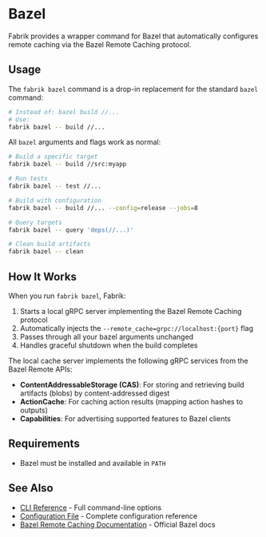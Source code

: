 # Bazel

Fabrik provides a wrapper command for Bazel that automatically configures remote caching via the Bazel Remote Caching protocol.

## Usage

The `fabrik bazel` command is a drop-in replacement for the standard `bazel` command:

```bash
# Instead of: bazel build //...
# Use:
fabrik bazel -- build //...
```

All `bazel` arguments and flags work as normal:

```bash
# Build a specific target
fabrik bazel -- build //src:myapp

# Run tests
fabrik bazel -- test //...

# Build with configuration
fabrik bazel -- build //... --config=release --jobs=8

# Query targets
fabrik bazel -- query 'deps(//...)'

# Clean build artifacts
fabrik bazel -- clean
```

## How It Works

When you run `fabrik bazel`, Fabrik:

1. Starts a local gRPC server implementing the Bazel Remote Caching protocol
2. Automatically injects the `--remote_cache=grpc://localhost:{port}` flag
3. Passes through all your bazel arguments unchanged
4. Handles graceful shutdown when the build completes

The local cache server implements the following gRPC services from the Bazel Remote APIs:
- **ContentAddressableStorage (CAS)**: For storing and retrieving build artifacts (blobs) by content-addressed digest
- **ActionCache**: For caching action results (mapping action hashes to outputs)
- **Capabilities**: For advertising supported features to Bazel clients

## Requirements

- Bazel must be installed and available in `PATH`

## See Also

- [CLI Reference](/reference/cli) - Full command-line options
- [Configuration File](/reference/config-file) - Complete configuration reference
- [Bazel Remote Caching Documentation](https://bazel.build/remote/caching) - Official Bazel docs
